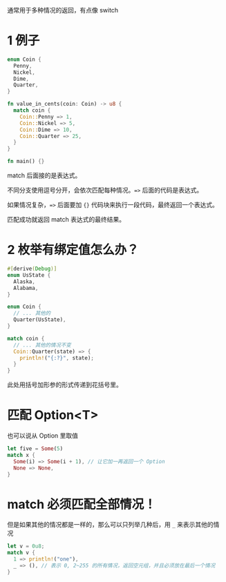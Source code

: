 通常用于多种情况的返回，有点像 switch

# 1 例子

``` rust
enum Coin {
  Penny,
  Nickel,
  Dime,
  Quarter,
}

fn value_in_cents(coin: Coin) -> u8 {
  match coin {
    Coin::Penny => 1,
    Coin::Nickel => 5,
    Coin::Dime => 10,
    Coin::Quarter => 25,
  }
}

fn main() {}
```

match 后面接的是表达式。

不同分支使用逗号分开，会依次匹配每种情况。`=>` 后面的代码是表达式。

如果情况复杂，`=>` 后面要加 `{}` 代码块来执行一段代码，最终返回一个表达式。

匹配成功就返回 match 表达式的最终结果。

# 2 枚举有绑定值怎么办？

``` rust
#[derive(Debug)]
enum UsState {
  Alaska,
  Alabama,
}

enum Coin {
  // ... 其他的
  Quarter(UsState),
}

match coin {
  // ... 其他的情况不变
  Coin::Quarter(state) => {
    println!("{:?}", state);
  }
}
```

此处用括号加形参的形式传递到花括号里。

# 匹配 Option\<T\>

也可以说从 Option 里取值

``` rust
let five = Some(5)
match x {
  Some(i) => Some(i + 1), // 让它加一再返回一个 Option
  None => None,
}
```

# match 必须匹配全部情况！

但是如果其他的情况都是一样的，那么可以只列举几种后，用 `_` 来表示其他的情况

``` rust
let v = 0u8;
match v {
  1 => println!("one"),
  _ => (), // 表示 0, 2~255 的所有情况，返回空元组，并且必须放在最后一个情况
}
```

